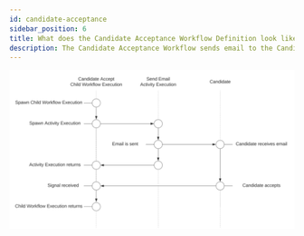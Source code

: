 ```yaml
---
id: candidate-acceptance
sidebar_position: 6
title: What does the Candidate Acceptance Workflow Definition look like?
description: The Candidate Acceptance Workflow sends email to the Candidate via an Activity Execution and waits on a Signal.
---
```


<!--SNIPSTART background-checks-accept-workflow-definition-->
<!--SNIPEND-->

![Swim lane diagram of the Candidate Acceptance Child Workflow Execution](images/candidate-accept-flow.svg)
